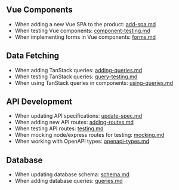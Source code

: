 ## Vue Components

- When adding a new Vue SPA to the product: [add-spa.md](./lib/vue-spa/docs/add-spa.md)
- When testing Vue components: [component-testing.md](./lib/vue-spa/docs/component-testing.md)
- When implementing forms in Vue components: [forms.md](./lib/vue-spa/docs/forms.md)

## Data Fetching

- When adding TanStack queries: [adding-queries.md](./lib/vue-spa/docs/adding-queries.md)
- When testing TanStack queries: [query-testing.md](./lib/vue-spa/docs/query-testing.md)
- When using TanStack queries in components: [using-queries.md](./lib/vue-spa/docs/using-queries.md)

## API Development

- When updating API specifications: [update-spec.md](./lib/ts-openapi/docs/update-spec.md)
- When adding new API routes: [adding-routes.md](./lib/node-express/docs/adding-routes.md)
- When testing API routes: [testing.md](./lib/node-express/docs/testing.md)
- When mocking node/express routes for testing: [mocking.md](./lib/node-express/docs/mocking.md)
- When working with OpenAPI types: [openapi-types.md](./lib/ts-openapi/docs/openapi-types.md)

## Database

- When updating database schema: [schema.md](./lib/drizzle-sqlite3/docs/schema.md)
- When adding database queries: [queries.md](./lib/drizzle-sqlite3/docs/queries.md)
